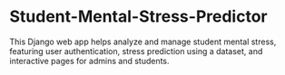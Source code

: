 # Student-Mental-Stress-Predictor
This Django web app helps analyze and manage student mental stress, featuring user authentication, stress prediction using a dataset, and interactive pages for admins and students.

